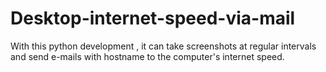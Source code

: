 # Desktop-internet-speed-via-mail
With this python development , it can take screenshots at regular intervals and send e-mails with hostname to the computer's internet speed.

